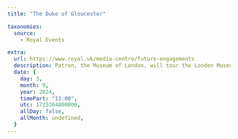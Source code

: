 ```yaml
---
title: "The Duke of Gloucester"

taxonomies:
  source:
    - Royal Events

extra:
  url: https://www.royal.uk/media-centre/future-engagements
  description: Patron, the Museum of London, will tour the London Museum building site, General Market Building, Chaterhouse Street, EC1A.
  date: {
    day: 3,
    month: 9,
    year: 2024,
    timePart: "13:00",
    utc: 1725364800000,
    allDay: false,
    allMonth: undefined,
  }
---
```

